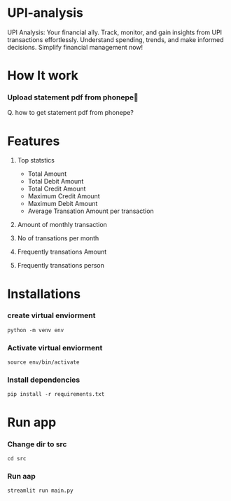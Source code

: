 # UPI-analysis
UPI Analysis: Your financial ally. Track, monitor, and gain insights from UPI transactions effortlessly. Understand spending, trends, and make informed decisions. Simplify financial management now!

# How It work
### Upload statement pdf from phonepe🤞
Q. how to get statement pdf from phonepe?

# Features
1. Top statstics 
    - Total Amount
    - Total Debit Amount
    - Total Credit Amount
    - Maximum Credit Amount
    - Maximum Debit Amount
    - Average Transation Amount per transaction 

2. Amount of monthly transaction 
3. No of transations per month
4. Frequently transations Amount
5. Frequently transations person

# Installations
### create virtual enviorment
```
python -m venv env
```
### Activate virtual enviorment
```
source env/bin/activate
```
### Install dependencies
```
pip install -r requirements.txt
```
# Run app
### Change dir to src
```
cd src
```
### Run aap
```
streamlit run main.py
```